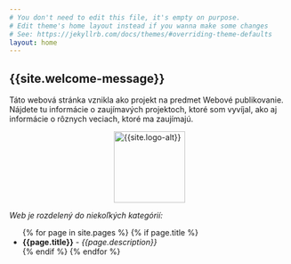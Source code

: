 ```yaml
---
# You don't need to edit this file, it's empty on purpose.
# Edit theme's home layout instead if you wanna make some changes
# See: https://jekyllrb.com/docs/themes/#overriding-theme-defaults
layout: home
---
```


{{site.welcome-message}}
---
Táto webová stránka vznikla ako projekt na predmet Webové publikovanie. Nájdete tu informácie o zaujímavých projektoch, ktoré som vyvíjal, ako aj informácie o rôznych veciach, ktoré ma zaujímajú.

<img style="margin-left: auto; margin-right: auto; width:128px; height:128px; display: block;" src="{{site.logo-url}}" alt="{{site.logo-alt}}" />

*Web je rozdelený do niekoľkých kategórií:*

<ul style="font-size: 14px;">
    {% for page in site.pages %}
           {% if page.title %}
                 <li><b>{{page.title}}</b> - <i>{{page.description}}</i></li>
           {% endif %}
     {% endfor %}
</ul>